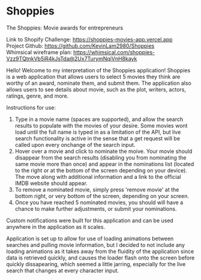 # Shoppies
The Shoppies: Movie awards for entrepreneurs

Link to Shopify Challenge: https://shoppies-movies-app.vercel.app  
Project Github: https://github.com/KevinLam2980/Shoppies  
Whimsical wireframe plan: https://whimsical.com/shoppies-Vzz9TQtnkVb5iR4kJsTda@2Ux7TurymNqiVnH8kayk

Hello! Welcome to my interpretation of the Shoppies application! Shoppies is a web application that allows users to select 5 movies they think are worthy of an award, nominate them, and submit them. The application also allows users to see details about movie, such as the plot, writers, actors, ratings, genre, and more. 

Instructions for use: 
1) Type in a movie name (spaces are supported), and allow the search results to populate with the movies of your desire. Some movies wont load until the full name is typed in as a limitation of the API, but live search functionality is active in the sense that a get request will be called upon every onchange of the search input. 
2) Hover over a movie and click to nominate the moive. Your movie should disappear from the search results (disabling you from nominating the same movie more than once) and appear in the nominations list (located to the right or at the bottom of the screen depending on your device). The move along with additional information and a link to the official IMDB website should appear. 
3) To remove a nominated movie, simply press 'remove movie' at the bottom right, or very bottom of the screen, depending on your screen.
4) Once you have reached 5 nominated movies, you should will have a chance to make further adjustments, or submit your nominations.

Custom notifications were built for this application and can be used anywhere in the application as it scales.  

Application is set up to allow for use of loading animations between searches and pulling movie information, but I decided to not include any loading animations as it takes away from the fluidity of the application since data is retrieved quickly, and causes the loader flash onto the screen before quickly dissapearing, which seemed a little jarring, especially for the live search that changes at every character input.

